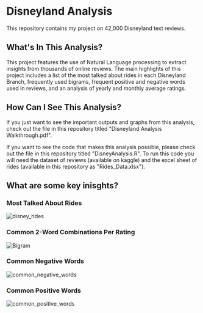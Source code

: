 # Disneyland Analysis
This repository contains my project on 42,000 Disneyland text reviews. 


## What's In This Analysis? 
This project features the use of Natural Language processing to extract insights from thousands of online reviews. The main highlights of this project includes a list of the most talked about rides in each Disneyland Branch, frequently used bigrams, frequent positive and negative words used in reviews, and an analysis of yearly and monthly average ratings. 

## How Can I See This Analysis? 
If you just want to see the important outputs and graphs from this analysis, check out the file in this repository titled "Disneyland Analysis Walkthrough.pdf". 

If you want to see the code that makes this analysis possible, please check out the file in this repository titled "DisneyAnalysis.R". To run this code you will need the dataset of reviews (available on kaggle) and the excel sheet of rides (available in this repository as "Rides_Data.xlsx"). 


## What are some key inisghts? 

### Most Talked About Rides
![disney_rides](https://user-images.githubusercontent.com/72467438/117814108-e597bb00-b231-11eb-900f-1706a33e5689.png)

### Common 2-Word Combinations Per Rating
![Bigram](https://user-images.githubusercontent.com/72467438/117814489-5d65e580-b232-11eb-9aca-2d5044a2b16e.png)

### Common Negative Words
![common_negative_words](https://user-images.githubusercontent.com/72467438/117814979-f72d9280-b232-11eb-8597-078a2da69e57.png)

### Common Positive Words
![common_positive_words](https://user-images.githubusercontent.com/72467438/117814980-f7c62900-b232-11eb-9be4-c03fd88befc8.png)
